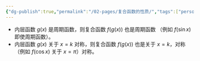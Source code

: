 ```yaml
---
{"dg-publish":true,"permalink":"/02-pages/复合函数的性质/","tags":["personal/blog","math/初等数学"]}
---
```


- 内层函数 $\displaystyle g(x)$ 是周期函数，则复合函数 $\displaystyle f(g(x))$ 也是周期函数 （例如 $\displaystyle f(\sin x)$ 即使周期函数）。
- 内层函数 $\displaystyle g(x)$ 关于 $\displaystyle x=k$ 对称，则复合函数 $\displaystyle f(g(x))$ 也是关于 $\displaystyle x=k$，对称（例如 $\displaystyle f(\cos x)$ 关于 $\displaystyle x=\pi$）对称。